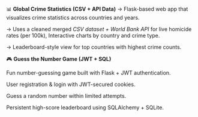 📊 **Global Crime Statistics (CSV + API Data)**
-> Flask-based web app that visualizes crime statistics across countries and years.

-> Uses a cleaned merged *CSV dataset + World Bank API* for live homicide rates (per 100k), Interactive charts by  country and crime type.

-> Leaderboard-style view for top countries with highest crime counts.

🎮 **Guess the Number Game (JWT + SQL)**

Fun number-guessing game built with Flask + JWT authentication.

User registration & login with JWT-secured cookies.

Guess a random number within limited attempts.

Persistent high-score leaderboard using SQLAlchemy + SQLite.